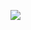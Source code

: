 ![](https://github.com/iot-lnu/applied-iot/blob/master/sensor-examples/Tilt%20sensor/connection/tilt_bb.png)
